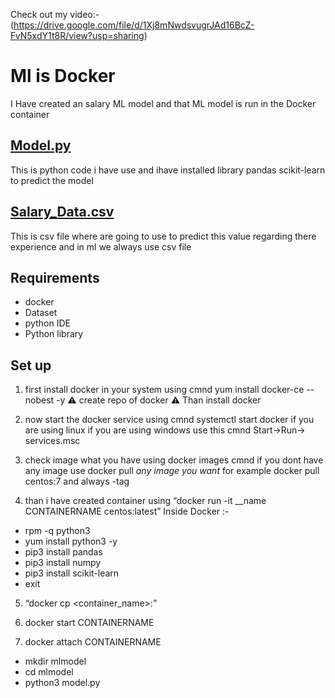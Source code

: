 Check out my video:- (https://drive.google.com/file/d/1Xj8mNwdsvugrJAd16BcZ-FvN5xdY1t8R/view?usp=sharing)

# Ml is Docker 
I Have created an salary ML model and that ML model is run in the Docker container 

## [Model.py](https://github.com/rushabhmahale/ML-in-docker/blob/main/model.py)
This is python code i have use and ihave installed library pandas scikit-learn to predict the model 


## [Salary_Data.csv](https://github.com/rushabhmahale/ML-in-docker/blob/main/Salary_Data.csv)
This is csv file where are going to use to predict this value regarding there experience and in ml we always use csv file 

## Requirements

- docker
- Dataset
- python IDE
- Python library 

## Set up

1. first install docker in your system using cmnd yum install docker-ce --nobest -y ⚠️ create repo of docker ⚠️ Than install docker 

2. now start the docker service using cmnd systemctl start docker if you are using linux if you are using windows use this cmnd Start->Run-> services.msc 

3. check image what you have using docker images cmnd if you dont have any image use docker pull *any image you want* for example docker pull centos:7 and always -tag

4. than i have created container using “docker run -it __name CONTAINERNAME centos:latest” 
 Inside Docker :-
- rpm -q python3
- yum install python3 -y
- pip3 install pandas
- pip3 install numpy
- pip3 install scikit-learn
- exit

5. “docker cp <src> <container_name>:<dest>” 

6. docker start CONTAINERNAME

7. docker attach CONTAINERNAME
- mkdir mlmodel
- cd mlmodel
- python3 model.py 
  
